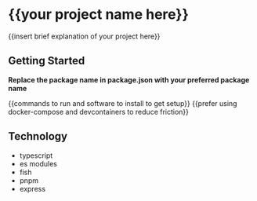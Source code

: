 # {{your project name here}}

{{insert brief explanation of your project here}}

## Getting Started

**Replace the package name in package.json with your preferred package name**

{{commands to run and software to install to get setup}}
{{prefer using docker-compose and devcontainers to reduce friction}}

## Technology

- typescript
- es modules
- fish
- pnpm
- express
